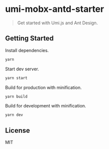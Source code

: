# umi-mobx-antd-starter

> Get started with Umi.js and Ant Design.

## Getting Started

Install dependencies.

```bash
yarn
```

Start dev server.

```bash
yarn start
```

Build for production with minification.

```bash
yarn build
```

Build for development with minification.

```bash
yarn dev
```

## License

MIT
